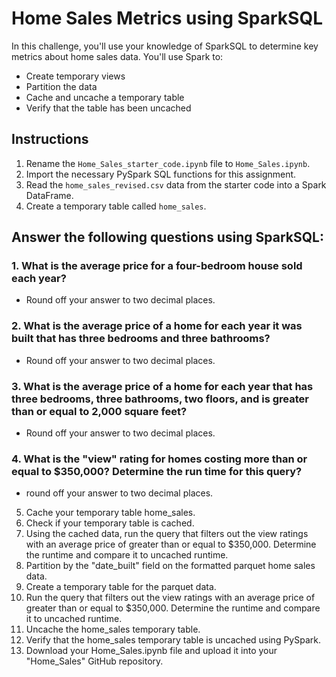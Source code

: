 #  Home Sales Metrics using SparkSQL

In this challenge, you'll use your knowledge of SparkSQL to determine key metrics about home sales data. You'll use Spark to:
- Create temporary views
- Partition the data
- Cache and uncache a temporary table
- Verify that the table has been uncached

## Instructions

1. Rename the `Home_Sales_starter_code.ipynb` file to `Home_Sales.ipynb`.
2. Import the necessary PySpark SQL functions for this assignment.
3. Read the `home_sales_revised.csv` data from the starter code into a Spark DataFrame.
4. Create a temporary table called `home_sales`.

## Answer the following questions using SparkSQL:

### 1. What is the average price for a four-bedroom house sold each year?
   - Round off your answer to two decimal places.

### 2. What is the average price of a home for each year it was built that has three bedrooms and three bathrooms?
   - Round off your answer to two decimal places.

### 3. What is the average price of a home for each year that has three bedrooms, three bathrooms, two floors, and is greater than or equal to 2,000 square feet? 
   - Round off your answer to two decimal places.

### 4. What is the "view" rating for homes costing more than or equal to $350,000? Determine the run time for this query?
   - round off your answer to two decimal places.

5. Cache your temporary table home_sales.
6. Check if your temporary table is cached.
7. Using the cached data, run the query that filters out the view ratings with an average price of greater than or equal to $350,000. Determine the runtime and compare it to uncached runtime.
8. Partition by the "date_built" field on the formatted parquet home sales data.
9. Create a temporary table for the parquet data.
10. Run the query that filters out the view ratings with an average price of greater than or equal to $350,000. Determine the runtime and compare it to uncached runtime.
11. Uncache the home_sales temporary table.
12. Verify that the home_sales temporary table is uncached using PySpark.
13. Download your Home_Sales.ipynb file and upload it into your "Home_Sales" GitHub repository.



